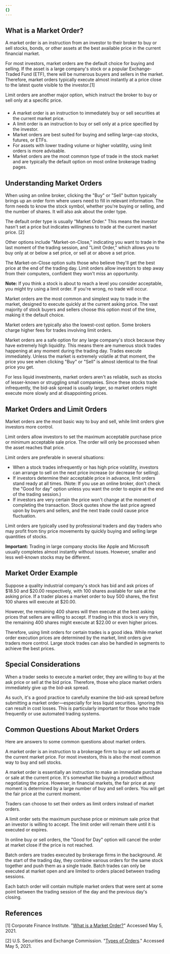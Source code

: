 ```yaml
---
{}
---
```


## What is a Market Order?

A market order is an instruction from an investor to their broker to buy or sell stocks, bonds, or other assets at the best available price in the current financial market.

For most investors, market orders are the default choice for buying and selling. If the asset is a large company's stock or a popular Exchange-Traded Fund (ETF), there will be numerous buyers and sellers in the market. Therefore, market orders typically execute almost instantly at a price close to the latest quote visible to the investor.[1]

Limit orders are another major option, which instruct the broker to buy or sell only at a specific price.

###

- A market order is an instruction to immediately buy or sell securities at the current market price.
- A limit order is an instruction to buy or sell only at a price specified by the investor.
- Market orders are best suited for buying and selling large-cap stocks, futures, or ETFs.
- For assets with lower trading volume or higher volatility, using limit orders is more advisable.
- Market orders are the most common type of trade in the stock market and are typically the default option on most online brokerage trading pages.

## Understanding Market Orders

When using an online broker, clicking the "Buy" or "Sell" button typically brings up an order form where users need to fill in relevant information. The form needs to know the stock symbol, whether you're buying or selling, and the number of shares. It will also ask about the order type.

The default order type is usually "Market Order." This means the investor hasn't set a price but indicates willingness to trade at the current market price. [2]

Other options include "Market-on-Close," indicating you want to trade in the last moment of the trading session, and "Limit Order," which allows you to buy only at or below a set price, or sell at or above a set price.

The Market-on-Close option suits those who believe they'll get the best price at the end of the trading day. Limit orders allow investors to step away from their computers, confident they won't miss an opportunity.

**Note:** If you think a stock is about to reach a level you consider acceptable, you might try using a limit order. If you're wrong, no trade will occur.

Market orders are the most common and simplest way to trade in the market, designed to execute quickly at the current asking price. The vast majority of stock buyers and sellers choose this option most of the time, making it the default choice.

Market orders are typically also the lowest-cost option. Some brokers charge higher fees for trades involving limit orders.

Market orders are a safe option for any large company's stock because they have extremely high liquidity. This means there are numerous stock trades happening at any moment during the trading day. Trades execute immediately. Unless the market is extremely volatile at that moment, the price you see when clicking "Buy" or "Sell" is almost identical to the final price you get.

For less liquid investments, market orders aren't as reliable, such as stocks of lesser-known or struggling small companies. Since these stocks trade infrequently, the bid-ask spread is usually larger, so market orders might execute more slowly and at disappointing prices.

## Market Orders and Limit Orders

Market orders are the most basic way to buy and sell, while limit orders give investors more control.

Limit orders allow investors to set the maximum acceptable purchase price or minimum acceptable sale price. The order will only be processed when the asset reaches that price.

Limit orders are preferable in several situations:

- When a stock trades infrequently or has high price volatility, investors can arrange to sell on the next price increase (or decrease for selling).
- If investors determine their acceptable price in advance, limit orders stand ready at all times. (Note: If you use an online broker, don't check the "Good for day" option unless you want the order to expire at the end of the trading session.)
- If investors are very certain the price won't change at the moment of completing the transaction. Stock quotes show the last price agreed upon by buyers and sellers, and the next trade could cause price fluctuation.

Limit orders are typically used by professional traders and day traders who may profit from tiny price movements by quickly buying and selling large quantities of stocks.

**Important:** Trading in large company stocks like Apple and Microsoft usually completes almost instantly without issues. However, smaller and less well-known stocks may be different.

## Market Order Example

Suppose a quality industrial company's stock has bid and ask prices of $18.50 and $20.00 respectively, with 100 shares available for sale at the asking price. If a trader places a market order to buy 500 shares, the first 100 shares will execute at $20.00.

However, the remaining 400 shares will then execute at the best asking prices that sellers are willing to accept. If trading in this stock is very thin, the remaining 400 shares might execute at $22.00 or even higher prices.

Therefore, using limit orders for certain trades is a good idea. While market order execution prices are determined by the market, limit orders give traders more control. Large stock trades can also be handled in segments to achieve the best prices.

## Special Considerations

When a trader seeks to execute a market order, they are willing to buy at the ask price or sell at the bid price. Therefore, those who place market orders immediately give up the bid-ask spread.

As such, it's a good practice to carefully examine the bid-ask spread before submitting a market order—especially for less liquid securities. Ignoring this can result in cost losses. This is particularly important for those who trade frequently or use automated trading systems.

## Common Questions About Market Orders

Here are answers to some common questions about market orders.

A market order is an instruction to a brokerage firm to buy or sell assets at the current market price. For most investors, this is also the most common way to buy and sell stocks.

A market order is essentially an instruction to make an immediate purchase or sale at the current price. It's somewhat like buying a product without negotiating the price. However, in financial markets, the fair price at any moment is determined by a large number of buy and sell orders. You will get the fair price at the current moment.

Traders can choose to set their orders as limit orders instead of market orders.

A limit order sets the maximum purchase price or minimum sale price that an investor is willing to accept. The limit order will remain there until it is executed or expires.

In online buy or sell orders, the "Good for Day" option will cancel the order at market close if the price is not reached.

Batch orders are trades executed by brokerage firms in the background. At the start of the trading day, they combine various orders for the same stock together and push them as a single trade. Batch trades can only be executed at market open and are limited to orders placed between trading sessions.

Each batch order will contain multiple market orders that were sent at some point between the trading session of the day and the previous day's closing.

## References

[1] Corporate Finance Institute. "[What is a Market Order?](https://corporatefinanceinstitute.com/resources/knowledge/trading-investing/market-order/)" Accessed May 5, 2021.

[2] U.S. Securities and Exchange Commission. "[Types of Orders](https://www.investor.gov/introduction-investing/investing-basics/how-stock-markets-work/types-orders)." Accessed May 5, 2021.